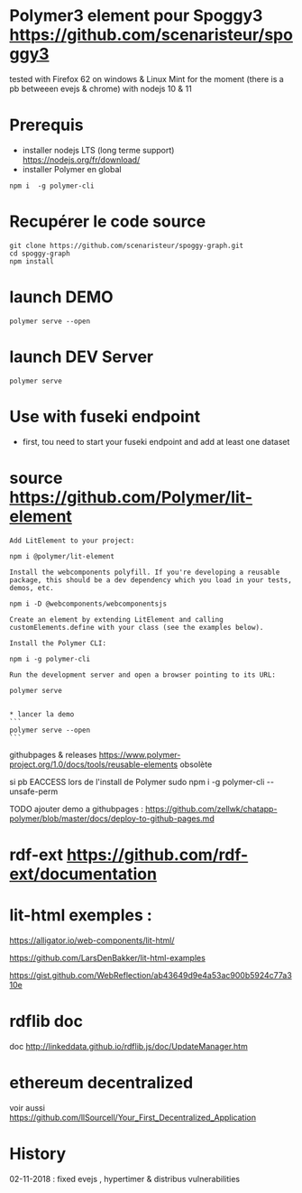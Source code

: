 # Polymer3 element pour Spoggy3 https://github.com/scenaristeur/spoggy3
tested with Firefox 62 on windows & Linux Mint for the moment (there is a pb betweeen evejs & chrome)
 with nodejs 10 & 11
 


# Prerequis
- installer nodejs LTS (long terme support)
https://nodejs.org/fr/download/
- installer Polymer en global
```
npm i  -g polymer-cli
```

# Recupérer le code source

```
git clone https://github.com/scenaristeur/spoggy-graph.git
cd spoggy-graph
npm install

```

# launch DEMO
```
polymer serve --open
```

# launch DEV Server
```
polymer serve
```

# Use with fuseki endpoint
- first, tou need to start your fuseki endpoint and add at least one dataset



# source https://github.com/Polymer/lit-element




    Add LitElement to your project:

    npm i @polymer/lit-element

    Install the webcomponents polyfill. If you're developing a reusable package, this should be a dev dependency which you load in your tests, demos, etc.

    npm i -D @webcomponents/webcomponentsjs

    Create an element by extending LitElement and calling customElements.define with your class (see the examples below).

    Install the Polymer CLI:

    npm i -g polymer-cli

    Run the development server and open a browser pointing to its URL:

    polymer serve


    * lancer la demo
    ```
    polymer serve --open
    ```


githubpages & releases https://www.polymer-project.org/1.0/docs/tools/reusable-elements obsolète

si pb EACCESS lors de l'install de Polymer
sudo npm i -g polymer-cli --unsafe-perm

TODO ajouter demo a githubpages : https://github.com/zellwk/chatapp-polymer/blob/master/docs/deploy-to-github-pages.md

# rdf-ext https://github.com/rdf-ext/documentation

# lit-html exemples :
https://alligator.io/web-components/lit-html/

https://github.com/LarsDenBakker/lit-html-examples

https://gist.github.com/WebReflection/ab43649d9e4a53ac900b5924c77a310e

# rdflib doc
doc http://linkeddata.github.io/rdflib.js/doc/UpdateManager.htm

# ethereum decentralized
voir aussi https://github.com/llSourcell/Your_First_Decentralized_Application

# History
02-11-2018 : fixed evejs , hypertimer & distribus vulnerabilities
